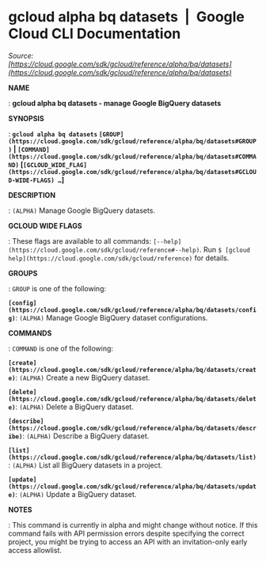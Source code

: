 # gcloud alpha bq datasets  |  Google Cloud CLI Documentation

*Source: [https://cloud.google.com/sdk/gcloud/reference/alpha/bq/datasets](https://cloud.google.com/sdk/gcloud/reference/alpha/bq/datasets)*

**NAME**

: **gcloud alpha bq datasets - manage Google BigQuery datasets**

**SYNOPSIS**

: **`gcloud alpha bq datasets` `[GROUP](https://cloud.google.com/sdk/gcloud/reference/alpha/bq/datasets#GROUP)` | `[COMMAND](https://cloud.google.com/sdk/gcloud/reference/alpha/bq/datasets#COMMAND)` [`[GCLOUD_WIDE_FLAG](https://cloud.google.com/sdk/gcloud/reference/alpha/bq/datasets#GCLOUD-WIDE-FLAGS) …`]**

**DESCRIPTION**

: `(ALPHA)` Manage Google BigQuery datasets.

**GCLOUD WIDE FLAGS**

: These flags are available to all commands: `[--help](https://cloud.google.com/sdk/gcloud/reference#--help)`.
Run `$ [gcloud help](https://cloud.google.com/sdk/gcloud/reference)` for details.

**GROUPS**

: ``GROUP`` is one of the following:

**`[config](https://cloud.google.com/sdk/gcloud/reference/alpha/bq/datasets/config)`**:
`(ALPHA)` Manage Google BigQuery dataset configurations.

**COMMANDS**

: ``COMMAND`` is one of the following:

**`[create](https://cloud.google.com/sdk/gcloud/reference/alpha/bq/datasets/create)`**:
`(ALPHA)` Create a new BigQuery dataset.

**`[delete](https://cloud.google.com/sdk/gcloud/reference/alpha/bq/datasets/delete)`**:
`(ALPHA)` Delete a BigQuery dataset.

**`[describe](https://cloud.google.com/sdk/gcloud/reference/alpha/bq/datasets/describe)`**:
`(ALPHA)` Describe a BigQuery dataset.

**`[list](https://cloud.google.com/sdk/gcloud/reference/alpha/bq/datasets/list)`**:
`(ALPHA)` List all BigQuery datasets in a project.

**`[update](https://cloud.google.com/sdk/gcloud/reference/alpha/bq/datasets/update)`**:
`(ALPHA)` Update a BigQuery dataset.

**NOTES**

: This command is currently in alpha and might change without notice. If this
command fails with API permission errors despite specifying the correct project,
you might be trying to access an API with an invitation-only early access
allowlist.